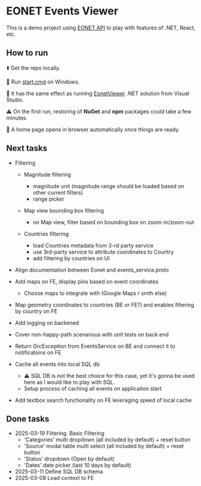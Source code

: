 # EONET Events Viewer

This is a demo project using [EONET API](https://eonet.gsfc.nasa.gov/docs/v3) to play with features of .NET, React, etc.

## How to run

⬇️ Get the repo locally.

🚀 Run [start.cmd](/start.cmd) on Windows.

🦄 It has the same effect as running [EonetViewer](backend\EonetViewer\EonetViewer.sln) .NET solution from Visual Studio.

⚠️ On the first run, restoring of **NuGet** and **npm** packages could take a few minutes.

🔗 A home page opens in browser automatically once things are ready.

## Next tasks

- Filtering

  - Magnitude filtering

    - magnitude unit (magnitude range should be loaded based on other current filters)
    - range picker

  - Map view bounding box filtering

    - on Map view, filter based on bounding box on zoom-in/zoom-out

  - Countries filtering

    - load Countries metadata from 3-rd party service
    - use 3rd-party service to attribute coordinates to Country
    - add filtering by countries on UI

- Align documentation between Eonet and events_service.proto
- Add maps on FE, display pins based on event coordinates
  - Choose maps to integrate with (Google Maps r smth else)
- Map geometry coordinates to countries (BE or FE?) and enables filtering by country on FE
- Add logging on backened
- Cover non-happy-path scenarious with unit tests on back end
- Return GrcException from EventsService on BE and connect it to notificatoins on FE
- Cache all events into local SQL db
  - ⚠️ SQL DB is not the best choice for this case, yet it's gonna be used here as I would like to play with SQL.
  - Setup process of caching all events on applicaiton start
- Add textbox search functionality on FE leveraging speed of local cache

## Done tasks

- 2025-03-19 Filtering. Basic Filtering
  - 'Categories' multi dropdown (all included by default) + reset button
  - 'Source' modal table multi select (all included by default) + reset button
  - 'Status' dropdown (Open by default)
  - 'Dates' date picker (last 10 days by default)
- 2025-03-11 Define SQL DB schema
- 2025-03-08 Load context to FE
